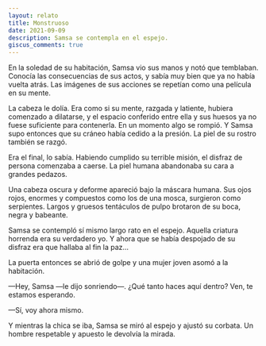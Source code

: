 ```yaml
---
layout: relato
title: Monstruoso
date: 2021-09-09
description: Samsa se contempla en el espejo.
giscus_comments: true
---
```


En la soledad de su habitación, Samsa vio sus manos y notó que temblaban. Conocía las consecuencias de sus actos, y sabía muy bien que ya no había vuelta atrás. Las imágenes de sus acciones se repetían como una película en su mente. 

La cabeza le dolía. Era como si su mente, razgada y latiente, hubiera comenzado a dilatarse, y el espacio conferido entre ella y sus huesos ya no fuese suficiente para contenerla. En un momento algo se rompió. Y Samsa supo entonces que su cráneo había cedido a la presión. La piel de su rostro también se razgó.

Era el final, lo sabía. Habiendo cumplido su terrible misión, el disfraz de persona comenzaba a caerse. La piel humana abandonaba su cara a grandes pedazos.

Una cabeza oscura y deforme apareció bajo la máscara humana. Sus ojos rojos, enormes y compuestos como los de una mosca, surgieron como serpientes. Largos y gruesos tentáculos de pulpo brotaron de su boca, negra y babeante.

Samsa se contempló sí mismo largo rato en el espejo. Aquella criatura horrenda era su verdadero yo. Y ahora que se había despojado de su disfraz era que hallaba al fin la paz... 

La puerta entonces se abrió de golpe y una mujer joven asomó a la habitación.

—Hey, Samsa —le dijo sonriendo—. ¿Qué tanto haces aquí dentro? Ven, te estamos esperando.

—Sí, voy ahora mismo.

Y mientras la chica se iba, Samsa se miró al espejo y ajustó su corbata. Un hombre respetable y apuesto le devolvía la mirada.